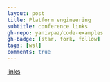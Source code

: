 ```yaml
---
layout: post
title: Platform engineering 
subtitle: conference links
gh-repo: yanivpaz/code-examples
gh-badge: [star, fork, follow]
tags: [wsl]
comments: true
---
```


[links](https://platformengineering.org/talks-library)
